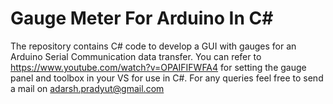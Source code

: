 # Gauge Meter For Arduino In C#
The repository contains C# code to develop a GUI with gauges for an Arduino Serial Communication data transfer.
You can refer to https://www.youtube.com/watch?v=OPAIFIFWFA4 for setting the gauge panel and toolbox in your VS for use in C#.
For any queries feel free to send a mail on adarsh.pradyut@gmail.com
